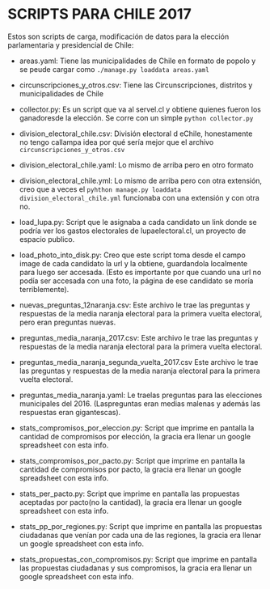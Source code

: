 SCRIPTS PARA CHILE 2017
========================
Estos son scripts de carga, modificación de datos para la elección parlamentaria y presidencial de Chile:

* areas.yaml: 
Tiene las municipalidades de Chile en formato de popolo y se peude cargar como ```./manage.py loaddata areas.yaml```

* circunscripciones_y_otros.csv:
Tiene las Circunscripciones, distritos y municipalidades de Chile

* collector.py:
Es un script que va al servel.cl y obtiene quienes fueron los ganadoresde la elección. Se corre con un simple ```python collector.py```

* division_electoral_chile.csv: 
División electoral d eChile, honestamente no tengo callampa idea por qué sería mejor que el archivo ```circunscripciones_y_otros.csv```


* division_electoral_chile.yaml: 
Lo mismo de arriba pero en otro formato

* division_electoral_chile.yml:
Lo mismo de arriba pero con otra extensión, creo que a veces el ```pyhthon manage.py loaddata division_electoral_chile.yml``` funcionaba con una extensión y con otra no.


* load_lupa.py:
Script que le asignaba a cada candidato un link donde se podría ver los gastos electorales de lupaelectoral.cl, un proyecto de espacio publico.

* load_photo_into_disk.py:
Creo que este script toma desde el campo image de cada candidato la url y la obtiene, guardandola localmente para luego ser accesada. (Esto es importante por que cuando una url no podía ser accesada con una foto, la página de ese candidato se moría terriblemente).

* nuevas_preguntas_12naranja.csv:
Este archivo le trae las preguntas y respuestas de la media naranja electoral para la primera vuelta electoral, pero eran preguntas nuevas.

* preguntas_media_naranja_2017.csv:
Este archivo le trae las preguntas y respuestas de la media naranja electoral para la primera vuelta electoral.

* preguntas_media_naranja_segunda_vuelta_2017.csv
Este archivo le trae las preguntas y respuestas de la media naranja electoral para la primera vuelta electoral.

* preguntas_media_naranja.yaml:
Le traelas preguntas para las elecciones municipales del 2016. (Laspreguntas eran medias malenas y además las respuestas eran gigantescas).

* stats_compromisos_por_eleccion.py: 
Script que imprime en pantalla la cantidad de compromisos por elección, la gracia era llenar un google spreadsheet con esta info.
* stats_compromisos_por_pacto.py:
Script que imprime en pantalla la cantidad de compromisos por pacto, la gracia era llenar un google spreadsheet con esta info.
* stats_per_pacto.py:
Script que imprime en pantalla las propuestas aceptadas por pacto(no la cantidad), la gracia era llenar un google spreadsheet con esta info.

* stats_pp_por_regiones.py:
Script que imprime en pantalla las propuestas ciudadanas que venían por cada una de las regiones, la gracia era llenar un google spreadsheet con esta info.

* stats_propuestas_con_compromisos.py:
Script que imprime en pantalla las propuestas ciudadanas y sus compromisos, la gracia era llenar un google spreadsheet con esta info.
